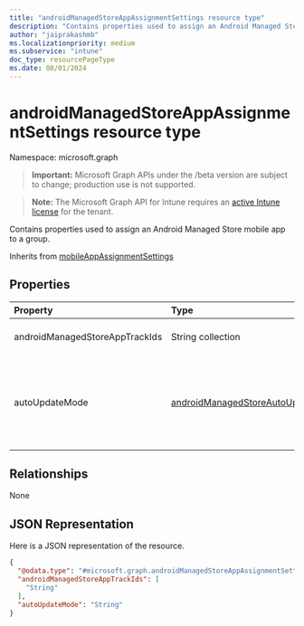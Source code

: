 ```yaml
---
title: "androidManagedStoreAppAssignmentSettings resource type"
description: "Contains properties used to assign an Android Managed Store mobile app to a group."
author: "jaiprakashmb"
ms.localizationpriority: medium
ms.subservice: "intune"
doc_type: resourcePageType
ms.date: 08/01/2024
---
```


# androidManagedStoreAppAssignmentSettings resource type

Namespace: microsoft.graph
> **Important:** Microsoft Graph APIs under the /beta version are subject to change; production use is not supported.

> **Note:** The Microsoft Graph API for Intune requires an [active Intune license](https://go.microsoft.com/fwlink/?linkid=839381) for the tenant.


Contains properties used to assign an Android Managed Store mobile app to a group.


Inherits from [mobileAppAssignmentSettings](../resources/intune-shared-mobileappassignmentsettings.md)

## Properties
|Property|Type|Description|
|:---|:---|:---|
|androidManagedStoreAppTrackIds|String collection|The track IDs to enable for this app assignment.|
|autoUpdateMode|[androidManagedStoreAutoUpdateMode](../resources/intune-shared-androidmanagedstoreautoupdatemode.md)|The prioritization of automatic updates for this app assignment. Possible values are: `default`, `postponed`, `priority`, `unknownFutureValue`.|

## Relationships
None

## JSON Representation
Here is a JSON representation of the resource.
<!-- {
  "blockType": "resource",
  "@odata.type": "microsoft.graph.androidManagedStoreAppAssignmentSettings"
}
-->
``` json
{
  "@odata.type": "#microsoft.graph.androidManagedStoreAppAssignmentSettings",
  "androidManagedStoreAppTrackIds": [
    "String"
  ],
  "autoUpdateMode": "String"
}
```

